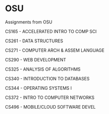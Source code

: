 # OSU
Assignments from OSU

CS165 - ACCELERATED INTRO TO COMP SCI

CS261 - DATA STRUCTURES

CS271 - COMPUTER ARCH & ASSEM LANGUAGE

CS290 - WEB DEVELOPMENT

CS325 - ANALYSIS OF ALGORITHMS

CS340 - INTRODUCTION TO DATABASES

CS344 - OPERATING SYSTEMS I

CS372 - INTRO TO COMPUTER NETWORKS

CS496 - MOBILE/CLOUD SOFTWARE DEVEL
